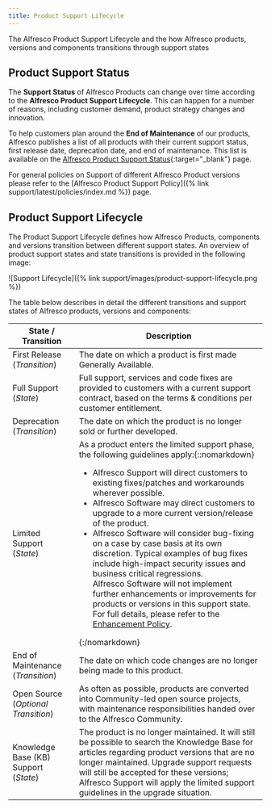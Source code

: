 ```yaml
---
title: Product Support Lifecycle
---
```


The Alfresco Product Support Lifecycle and the how Alfresco products, versions and components transitions through support states

## Product Support Status

The **Support Status** of Alfresco Products can change over time according to the **Alfresco Product Support Lifecycle**. This can happen for a number of reasons, including customer demand, product strategy changes and innovation.

To help customers plan around the **End of Maintenance** of our products, Alfresco publishes a list of all products with their current support status, first release date, deprecation date, and end of maintenance. This list is available on the [Alfresco Product Support Status](https://www.alfresco.com/alfresco-product-support-status){:target="_blank"} page.

For general policies on Support of different Alfresco Product versions please refer to the [Alfresco Product Support Policy]({% link support/latest/policies/index.md %}) page.

## Product Support Lifecycle

 The Product Support Lifecycle defines how Alfresco Products, components and versions transition between different support states. An overview of product support states and state transitions is provided in the following image:

![Support Lifecycle]({% link support/images/product-support-lifecycle.png %})

The table below describes in detail the different transitions and support states of Alfresco products, versions and components:

|State / Transition|Description|
|------------------|-----------|
|First Release (*Transition*)|The date on which a product is first made Generally Available.|
|Full Support (*State*)|Full support, services and code fixes are provided to customers with a current support contract, based on the terms & conditions per customer entitlement.|
|Deprecation (*Transition*)|The date on which the product is no longer sold or further developed.|
|Limited Support (*State*)|As a product enters the limited support phase, the following guidelines apply:{::nomarkdown}<ul><li>Alfresco Support will direct customers to existing fixes/patches and workarounds wherever possible. </li><li>Alfresco Software may direct customers to upgrade to a more current version/release of the product.</li><li>Alfresco Software will consider bug-fixing on a case by case basis at its own discretion. Typical examples of bug fixes include high-impact security issues and business critical regressions.</li></li>Alfresco Software will not implement further enhancements or improvements for products or versions in this support state. For full details, please refer to the [Enhancement Policy](su-enhancement-policy.md#).</li></ul>{:/nomarkdown}|
|End of Maintenance (*Transition*)|The date on which code changes are no longer being made to this product.|
|Open Source (*Optional Transition*)|As often as possible, products are converted into Community-led open source projects, with maintenance responsibilities handed over to the Alfresco Community.|
|Knowledge Base (KB) Support (*State*)|The product is no longer maintained. It will still be possible to search the Knowledge Base for articles regarding product versions that are no longer maintained. Upgrade support requests will still be accepted for these versions; Alfresco Support will apply the limited support guidelines in the upgrade situation.|
